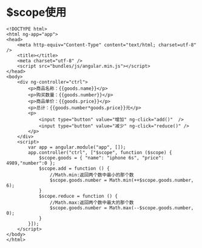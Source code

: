 # $scope使用


	<!DOCTYPE html>
	<html ng-app="app">
	<head>
	    <meta http-equiv="Content-Type" content="text/html; charset=utf-8" />
	    <title></title>
	    <meta charset="utf-8" />
	    <script src="bundles/js/angular.min.js"></script>
	</head>
	<body>
	    <div ng-controller="ctrl">
	        <p>商品名称：{{goods.name}}</p>
	        <p>购买数量：{{goods.number}}</p>
	        <p>商品单价：{{goods.price}}</p>
	        <p>总计：{{goods.number*goods.price}}元</p>
	        <p>
	            <input type="button" value="增加" ng-click="add()"  />
	            <input type="button" value="减少" ng-click="reduce()" />
	        </p>
	    </div>
	    <script>
	        var app = angular.module("app", []);
	        app.controller("ctrl", ["$scope", function ($scope) {
	            $scope.goods = { "name": "iphone 6s", "price": 4989,"number":0 };
	            $scope.add = function () {
	                //Math.min:返回两个数中最小的那个数
	                $scope.goods.number = Math.min(++$scope.goods.number, 6);
	            }
	            $scope.reduce = function () {
	                //Math.max:返回两个数中最大的那个数
	                $scope.goods.number = Math.max(--$scope.goods.number, 0);
	            }
	        }]);
	    </script>
	</body>
	</html>
